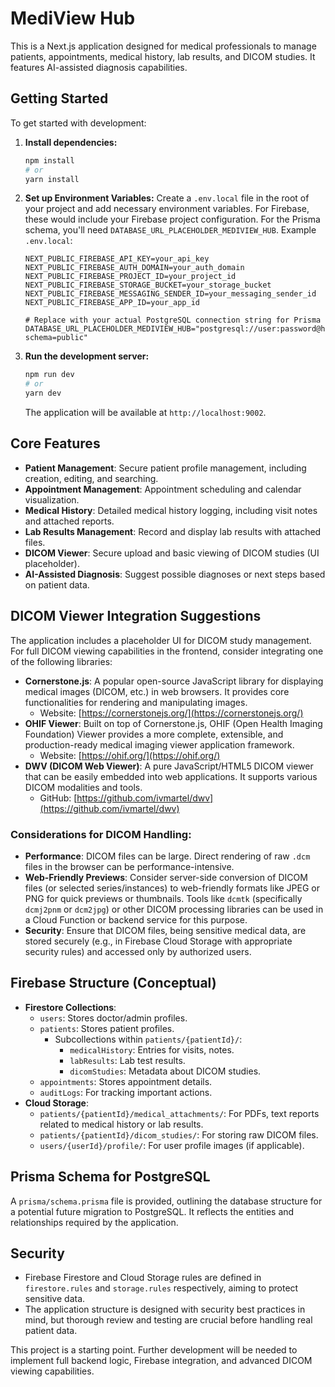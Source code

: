 # MediView Hub

This is a Next.js application designed for medical professionals to manage patients, appointments, medical history, lab results, and DICOM studies. It features AI-assisted diagnosis capabilities.

## Getting Started

To get started with development:

1.  **Install dependencies:**
    ```bash
    npm install
    # or
    yarn install
    ```

2.  **Set up Environment Variables:**
    Create a `.env.local` file in the root of your project and add necessary environment variables. For Firebase, these would include your Firebase project configuration. For the Prisma schema, you'll need `DATABASE_URL_PLACEHOLDER_MEDIVIEW_HUB`.
    Example `.env.local`:
    ```
    NEXT_PUBLIC_FIREBASE_API_KEY=your_api_key
    NEXT_PUBLIC_FIREBASE_AUTH_DOMAIN=your_auth_domain
    NEXT_PUBLIC_FIREBASE_PROJECT_ID=your_project_id
    NEXT_PUBLIC_FIREBASE_STORAGE_BUCKET=your_storage_bucket
    NEXT_PUBLIC_FIREBASE_MESSAGING_SENDER_ID=your_messaging_sender_id
    NEXT_PUBLIC_FIREBASE_APP_ID=your_app_id

    # Replace with your actual PostgreSQL connection string for Prisma
    DATABASE_URL_PLACEHOLDER_MEDIVIEW_HUB="postgresql://user:password@host:port/database?schema=public"
    ```

3.  **Run the development server:**
    ```bash
    npm run dev
    # or
    yarn dev
    ```
    The application will be available at `http://localhost:9002`.

## Core Features

*   **Patient Management**: Secure patient profile management, including creation, editing, and searching.
*   **Appointment Management**: Appointment scheduling and calendar visualization.
*   **Medical History**: Detailed medical history logging, including visit notes and attached reports.
*   **Lab Results Management**: Record and display lab results with attached files.
*   **DICOM Viewer**: Secure upload and basic viewing of DICOM studies (UI placeholder).
*   **AI-Assisted Diagnosis**: Suggest possible diagnoses or next steps based on patient data.

## DICOM Viewer Integration Suggestions

The application includes a placeholder UI for DICOM study management. For full DICOM viewing capabilities in the frontend, consider integrating one of the following libraries:

*   **Cornerstone.js**: A popular open-source JavaScript library for displaying medical images (DICOM, etc.) in web browsers. It provides core functionalities for rendering and manipulating images.
    *   Website: [https://cornerstonejs.org/](https://cornerstonejs.org/)
*   **OHIF Viewer**: Built on top of Cornerstone.js, OHIF (Open Health Imaging Foundation) Viewer provides a more complete, extensible, and production-ready medical imaging viewer application framework.
    *   Website: [https://ohif.org/](https://ohif.org/)
*   **DWV (DICOM Web Viewer)**: A pure JavaScript/HTML5 DICOM viewer that can be easily embedded into web applications. It supports various DICOM modalities and tools.
    *   GitHub: [https://github.com/ivmartel/dwv](https://github.com/ivmartel/dwv)

### Considerations for DICOM Handling:

*   **Performance**: DICOM files can be large. Direct rendering of raw `.dcm` files in the browser can be performance-intensive.
*   **Web-Friendly Previews**: Consider server-side conversion of DICOM files (or selected series/instances) to web-friendly formats like JPEG or PNG for quick previews or thumbnails. Tools like `dcmtk` (specifically `dcmj2pnm` or `dcm2jpg`) or other DICOM processing libraries can be used in a Cloud Function or backend service for this purpose.
*   **Security**: Ensure that DICOM files, being sensitive medical data, are stored securely (e.g., in Firebase Cloud Storage with appropriate security rules) and accessed only by authorized users.

## Firebase Structure (Conceptual)

*   **Firestore Collections**:
    *   `users`: Stores doctor/admin profiles.
    *   `patients`: Stores patient profiles.
        *   Subcollections within `patients/{patientId}/`:
            *   `medicalHistory`: Entries for visits, notes.
            *   `labResults`: Lab test results.
            *   `dicomStudies`: Metadata about DICOM studies.
    *   `appointments`: Stores appointment details.
    *   `auditLogs`: For tracking important actions.
*   **Cloud Storage**:
    *   `patients/{patientId}/medical_attachments/`: For PDFs, text reports related to medical history or lab results.
    *   `patients/{patientId}/dicom_studies/`: For storing raw DICOM files.
    *   `users/{userId}/profile/`: For user profile images (if applicable).

## Prisma Schema for PostgreSQL

A `prisma/schema.prisma` file is provided, outlining the database structure for a potential future migration to PostgreSQL. It reflects the entities and relationships required by the application.

## Security

*   Firebase Firestore and Cloud Storage rules are defined in `firestore.rules` and `storage.rules` respectively, aiming to protect sensitive data.
*   The application structure is designed with security best practices in mind, but thorough review and testing are crucial before handling real patient data.

This project is a starting point. Further development will be needed to implement full backend logic, Firebase integration, and advanced DICOM viewing capabilities.
